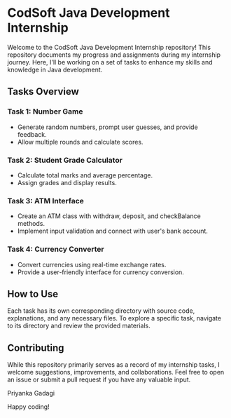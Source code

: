 # CodSoft Java Development Internship

Welcome to the CodSoft Java Development Internship repository! This repository documents my progress and assignments during my internship journey. Here, I'll be working on a set of tasks to enhance my skills and knowledge in Java development.

## Tasks Overview

### Task 1: Number Game

- Generate random numbers, prompt user guesses, and provide feedback.
- Allow multiple rounds and calculate scores.

### Task 2: Student Grade Calculator

- Calculate total marks and average percentage.
- Assign grades and display results.

### Task 3: ATM Interface

- Create an ATM class with withdraw, deposit, and checkBalance methods.
- Implement input validation and connect with user's bank account.

### Task 4: Currency Converter

- Convert currencies using real-time exchange rates.
- Provide a user-friendly interface for currency conversion.

## How to Use

Each task has its own corresponding directory with source code, explanations, and any necessary files. To explore a specific task, navigate to its directory and review the provided materials.

## Contributing

While this repository primarily serves as a record of my internship tasks, I welcome suggestions, improvements, and collaborations. Feel free to open an issue or submit a pull request if you have any valuable input.

Priyanka Gadagi

Happy coding!
